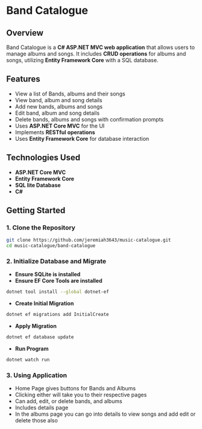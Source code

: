 # Band Catalogue

## Overview
Band Catalogue is a **C# ASP.NET MVC web application** that allows users to manage albums and songs. It includes **CRUD operations** for albums and songs, utilizing **Entity Framework Core** with a SQL database.

## Features
- View a list of Bands, albums and their songs
- View band, album and song details
- Add new bands, albums and songs
- Edit band, album and song details
- Delete bands, albums and songs with confirmation prompts
- Uses **ASP.NET Core MVC** for the UI
- Implements **RESTful operations**
- Uses **Entity Framework Core** for database interaction

## Technologies Used
- **ASP.NET Core MVC**
- **Entity Framework Core**
- **SQL lite Database**
- **C#**

## Getting Started

### 1. Clone the Repository
```sh
git clone https://github.com/jeremiah3643/music-catalogue.git
cd music-catalogue/band-catalogue
```

### 2. Initialize Database and Migrate
- **Ensure SQLite is installed**
- **Ensure EF Core Tools are installed**
```sh
dotnet tool install --global dotnet-ef
```
- **Create Initial Migration**
```sh
dotnet ef migrations add InitialCreate
```
- **Apply Migration**
```sh
dotnet ef database update
```
- **Run Program**
```sh
dotnet watch run
```

### 3. Using Application
- Home Page gives buttons for Bands and Albums
- Clicking either will take you to their respective pages
- Can add, edit, or delete bands, and albums
- Includes details page
- In the albums page you can go into details to view songs and add edit or delete those also
